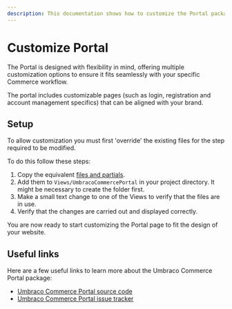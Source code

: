 ```yaml
---
description: This documentation shows how to customize the Portal package for Umbraco Commerce.
---
```


# Customize Portal

The Portal is designed with flexibility in mind, offering multiple customization options to ensure it fits seamlessly with your specific Commerce workflow.

The portal includes customizable pages (such as login, registration and account management specifics) that can be aligned with your brand.

## Setup

To allow customization you must first 'override' the existing files for the step required to be modified. 

To do this follow these steps:

1. Copy the equivalent [files and partials](https://github.com/umbraco/Umbraco.Commerce.Portal/tree/main/src/Umbraco.Commerce.Portal/Views/UmbracoCommercePortal). 
2. Add them to `Views/UmbracoCommercePortal` in your project directory. It might be necessary to create the folder first.
3. Make a small text change to one of the Views to verify that the files are in use.
4. Verify that the changes are carried out and displayed correctly.

You are now ready to start customizing the Portal page to fit the design of your website.

## Useful links

Here are a few useful links to learn more about the Umbraco Commerce Portal package:

* [Umbraco Commerce Portal source code](https://github.com/umbraco/Umbraco.Commerce.Portal)
* [Umbraco Commerce Portal issue tracker](https://github.com/umbraco/Umbraco.Commerce.Portal/issues)

